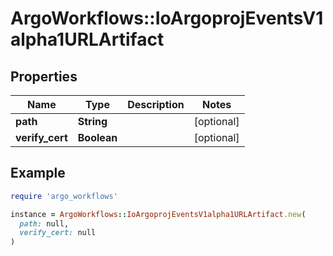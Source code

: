 # ArgoWorkflows::IoArgoprojEventsV1alpha1URLArtifact

## Properties

| Name | Type | Description | Notes |
| ---- | ---- | ----------- | ----- |
| **path** | **String** |  | [optional] |
| **verify_cert** | **Boolean** |  | [optional] |

## Example

```ruby
require 'argo_workflows'

instance = ArgoWorkflows::IoArgoprojEventsV1alpha1URLArtifact.new(
  path: null,
  verify_cert: null
)
```

